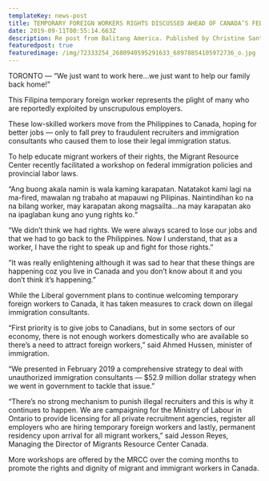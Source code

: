 ```yaml
---
templateKey: news-post
title: TEMPORARY FOREIGN WORKERS RIGHTS DISCUSSED AHEAD OF CANADA’S FEDERAL ELECTIONS
date: 2019-09-11T00:55:14.663Z
description: Re post from Balitang America. Published by Christine Santos
featuredpost: true
featuredimage: /img/72333254_2680940595291633_68978854105972736_o.jpg
---
```

TORONTO —  “We just want to work here…we just want to help our family back home!”

This Filipina temporary foreign worker represents the plight of many who are reportedly exploited by unscrupulous employers.

These low-skilled workers move from the Philippines to Canada, hoping for better jobs — only to fall prey to fraudulent recruiters and immigration consultants who caused them to lose their legal immigration status.

To help educate migrant workers of their rights, the Migrant Resource Center recently facilitated a workshop on federal immigration policies and provincial labor laws.

“Ang buong akala namin is wala kaming karapatan.  Natatakot kami lagi na ma-fired, mawalan ng trabaho at mapauwi ng Pilipinas. Naintindihan ko na na bilang worker, may karapatan akong magsailta…na may karapatan ako na ipaglaban kung ano yung rights ko.“

“We didn’t think we had rights. We were always scared to lose our jobs and that we had to go back to the Philippines. Now I understand, that as a worker, I have the right to speak up and fight for those rights.”

”It was really enlightening although it was sad to hear that these things are happening coz you live in Canada and you don’t know about it and you don’t think it’s happening.”

While the Liberal government plans to continue welcoming temporary foreign workers to Canada, it has taken measures to crack down on illegal immigration consultants.

“First priority is to give jobs to Canadians, but in some sectors of our economy, there is not enough workers domestically who are available so there’s a need to attract foreign workers,” said Ahmed Hussen, minister of immigration.

“We presented in February 2019 a comprehensive strategy to deal with unauthorized immigration consultants — $52.9 million dollar strategy when we went in government to tackle that issue.”

“There’s no strong mechanism to punish illegal recruiters and this is why it continues to happen.  We are campaigning for the Ministry of Labour in Ontario to provide licensing for all private recruitment agencies, register all employers who are hiring temporary foreign workers and lastly, permanent residency upon arrival for all migrant workers,” said Jesson Reyes, Managing the Director of Migrants Resource Center Canada.

More workshops are offered by the MRCC over the coming months to promote the rights and dignity of migrant and immigrant workers in Canada.
